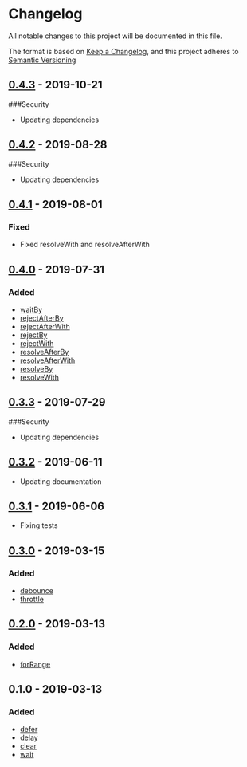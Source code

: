 # Changelog
All notable changes to this project will be documented in this file.

The format is based on [Keep a Changelog](https://keepachangelog.com/en/1.0.0/),
and this project adheres to [Semantic Versioning](https://semver.org/spec/v2.0.0.html)

## [0.4.3] - 2019-10-21
###Security
- Updating dependencies

## [0.4.2] - 2019-08-28
###Security
- Updating dependencies

## [0.4.1] - 2019-08-01
### Fixed
- Fixed resolveWith and resolveAfterWith

## [0.4.0] - 2019-07-31
### Added
- [waitBy](docs/waitBy.md)
- [rejectAfterBy](docs/rejectAfterBy.md)
- [rejectAfterWith](docs/rejectAfterWith.md)
- [rejectBy](docs/rejectBy.md)
- [rejectWith](docs/rejectWith.md)
- [resolveAfterBy](docs/resolveAfterBy.md)
- [resolveAfterWith](docs/resolveAfterWith.md)
- [resolveBy](docs/resolveBy.md)
- [resolveWith](docs/resolveWith.md)

## [0.3.3] - 2019-07-29
###Security
- Updating dependencies

## [0.3.2] - 2019-06-11
- Updating documentation

## [0.3.1] - 2019-06-06
- Fixing tests

## [0.3.0] - 2019-03-15
### Added
- [debounce](docs/debounce.md)
- [throttle](docs/throttle.md)

## [0.2.0] - 2019-03-13
### Added
- [forRange](docs/forRange.md)

## 0.1.0 - 2019-03-13
### Added
- [defer](docs/defer.md)
- [delay](docs/delay.md)
- [clear](docs/clear.md)
- [wait](docs/wait.md)

[0.4.3]: https://github.com/DarrenPaulWright/async-agent/compare/v0.4.2...0.4.3
[0.4.2]: https://github.com/DarrenPaulWright/async-agent/compare/v0.4.1...0.4.2
[0.4.1]: https://github.com/DarrenPaulWright/async-agent/compare/v0.4.0...0.4.1
[0.4.0]: https://github.com/DarrenPaulWright/async-agent/compare/v0.3.3...0.4.0
[0.3.3]: https://github.com/DarrenPaulWright/async-agent/compare/v0.3.2...0.3.3
[0.3.2]: https://github.com/DarrenPaulWright/async-agent/compare/v0.3.1...0.3.2
[0.3.1]: https://github.com/DarrenPaulWright/async-agent/compare/v0.3.0...0.3.1
[0.3.0]: https://github.com/DarrenPaulWright/async-agent/compare/v0.2.0...0.3.0
[0.2.0]: https://github.com/DarrenPaulWright/async-agent/compare/v0.1.0...0.2.0
